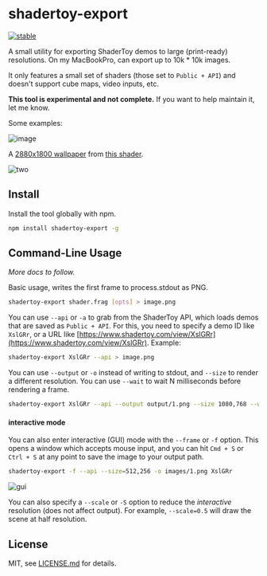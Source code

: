 # shadertoy-export

[![stable](http://badges.github.io/stability-badges/dist/stable.svg)](http://github.com/badges/stability-badges)

A small utility for exporting ShaderToy demos to large (print-ready) resolutions. On my MacBookPro, can export up to 10k * 10k images.

It only features a small set of shaders (those set to `Public + API`) and doesn't support cube maps, video inputs, etc.

**This tool is experimental and not complete.** If you want to help maintain it, let me know.

Some examples:

![image](http://i.imgur.com/HXcu8WP.jpg?1)

A [2880x1800 wallpaper](http://i.imgur.com/F1sw16z.jpg) from [this shader](https://www.shadertoy.com/view/XtjSDK).

![two](http://i.imgur.com/F1sw16z.jpg)

## Install

Install the tool globally with npm.

```sh
npm install shadertoy-export -g
```

## Command-Line Usage

*More docs to follow.*

Basic usage, writes the first frame to process.stdout as PNG.

```sh
shadertoy-export shader.frag [opts] > image.png
```

You can use `--api` or `-a` to grab from the ShaderToy API, which loads demos that are saved as `Public + API`. For this, you need to specify a demo ID like `XslGRr`, or a URL like [https://www.shadertoy.com/view/XslGRr](https://www.shadertoy.com/view/XslGRr). Example:

```sh
shadertoy-export XslGRr --api > image.png
```

You can use `--output` or `-o` instead of writing to stdout, and `--size` to render a different resolution. You can use `--wait` to wait N milliseconds before rendering a frame.

```sh
shadertoy-export XslGRr --api --output output/1.png --size 1080,768 --wait 1500
```

#### interactive mode

You can also enter interactive (GUI) mode with the `--frame` or `-f` option. This opens a window which accepts mouse input, and you can hit `Cmd + S` or `Ctrl + S` at any point to save the image to your output path.

```sh
shadertoy-export -f --api --size=512,256 -o images/1.png XslGRr
```

![gui](http://i.imgur.com/OkEKAfI.png)

You can also specify a `--scale` or `-S` option to reduce the *interactive* resolution (does not affect output). For example, `--scale=0.5` will draw the scene at half resolution.

## License

MIT, see [LICENSE.md](http://github.com/mattdesl/shadertoy-export/blob/master/LICENSE.md) for details.

